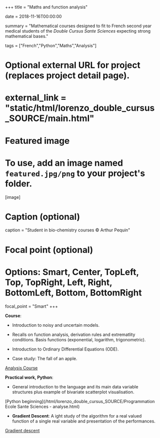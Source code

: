 +++
title = "Maths and function analysis"

date = 2018-11-16T00:00:00

summary = "Mathematical courses designed to fit to French second year medical students of the *Double Cursus Sante Sciences* expecting strong mathematical bases."

tags = ["French","Python","Maths","Analysis"]

# Optional external URL for project (replaces project detail page).
# external_link = "static/html/lorenzo_double_cursus_SOURCE/main.html"

# Featured image
# To use, add an image named `featured.jpg/png` to your project's folder. 
[image]
  # Caption (optional)
  caption = "Student in bio-chemistry courses © Arthur Pequin"

  # Focal point (optional)
  # Options: Smart, Center, TopLeft, Top, TopRight, Left, Right, BottomLeft, Bottom, BottomRight
  focal_point = "Smart"
+++

**Course**:

   - Introduction to noisy and uncertain models.
   
   - Recalls on function analysis, derivation rules and extrematlity conditions. Basis functions (exponential, logarithm, trigonometric).

   - Introduction to Ordinary Differential Equations (ODE).

   - Case study: The fall of an apple.

[Analysis Course](/html/lorenzo_double_cursus_SOURCE/Ecole_Sante_Sciences.pdf)

**Practical work, Python**:

  - General introduction to the language and its main data variable structures plus example of bivariate scatterplot visualisation.

[Python beginning](/html/lorenzo_double_cursus_SOURCE/Programmation Ecole Sante Sciences - analyse.html)

  - **Gradient Descent**: A ight study of the algorithm for a real valued function of a single real variable and presentation of the performances.

[Gradient descent](/html/lorenzo_double_cursus_SOURCE/Double_cursus_td1_correction.html)